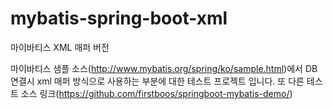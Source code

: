 # mybatis-spring-boot-xml
 마이바티스 XML 매퍼 버전
 
마이바티스 샘플 소스(http://www.mybatis.org/spring/ko/sample.html)에서 DB 연결시 xml 매퍼 방식으로 사용하는 부분에 대한 테스트 프로젝트 입니다.
또 다른 테스트 소스 링크(https://github.com/firstboos/springboot-mybatis-demo/)
 
